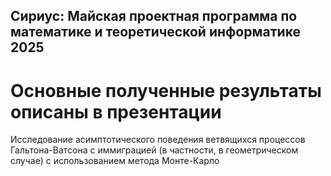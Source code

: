 ## Сириус: Майская проектная программа по математике и теоретической информатике 2025
# Основные полученные результаты описаны в презентации

Исследование асимптотического поведения ветвящихся процессов Гальтона-Ватсона с иммиграцией (в частности, в геометрическом случае) с использованием метода Монте-Карло
